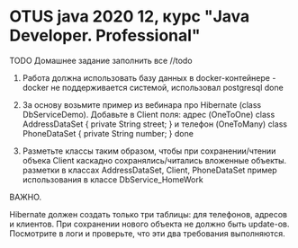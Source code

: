 # OTUS java 2020 12, курс "Java Developer. Professional"

TODO
Домашнее задание
заполнить все //todo

1)  Работа должна использовать базу данных в docker-контейнере - docker не поддерживается системой, использовал postgresql
done

2)  За основу возьмите пример из вебинара про Hibernate (class DbServiceDemo). Добавьте в Client поля: адрес (OneToOne) class AddressDataSet { private String street; } и телефон (OneToMany) class PhoneDataSet { private String number; }
done

3)  Разметьте классы таким образом, чтобы при сохранении/чтении объека Client каскадно сохранялись/читались вложенные объекты.
разметки в классах AddressDataSet, Client, PhoneDataSet
пример использования в классе DbService_HomeWork

ВАЖНО.

Hibernate должен создать только три таблицы: для телефонов, адресов и клиентов.
При сохранении нового объекта не должно быть update-ов. Посмотрите в логи и проверьте, что эти два требования выполняются.